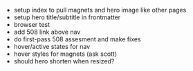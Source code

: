 - setup index to pull magnets and hero image like other pages
- setup hero title/subtitle in frontmatter
- browser test
- add 508 link above nav
- do first-pass 508 assesment and make fixes
- hover/active states for nav
- hover styles for magnets (ask scott)
- should hero shorten when resized?
